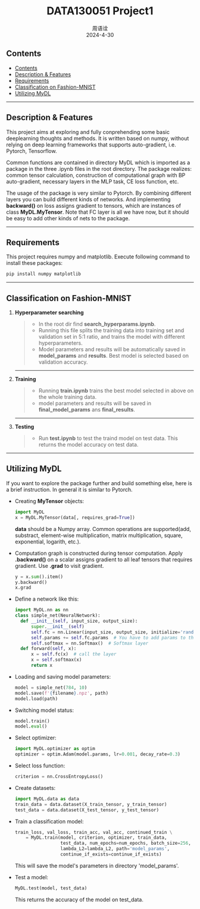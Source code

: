 <h1 align="center">DATA130051 Project1</h1>

<div align="center">周语诠</div>
<div align="center">2024-4-30</div>

## Contents

- [Contents](#contents)
- [Description \& Features](#description--features)
- [Requirements](#requirements)
- [Classification on Fashion-MNIST](#classification-on-fashion-mnist)
- [Utilizing MyDL](#utilizing-mydl)

***

## Description & Features

This project aims at exploring and fully conprehending some basic deeplearning thoughts and methods. It is written based on numpy, without relying on deep learning frameworks that supports auto-gradient, i.e. Pytorch, Tensorflow.

Common functions are contained in directory MyDL which is imported as a package in the three .ipynb files in the root directory. The package realizes: common tensor calculation, construction of computational graph with BP auto-gradient, necessary layers in the MLP task, CE loss function, etc.

The usage of the package is very similar to Pytorch. By combining different layers you can build different kinds of networks. And implementing **backward()** on loss assigns gradient to tensors, which are instances of class **MyDL.MyTensor**. Note that FC layer is all we have now, but it should be easy to add other kinds of nets to the package.

***

## Requirements

This project requires numpy and matplotlib. Execute following command to install these packages:

```cmd
pip install numpy matplotlib
```

***

## Classification on Fashion-MNIST

1. **Hyperparameter searching**

    > - In the root dir find **search_hyperparams.ipynb**.
    > - Running this file splits the training data into training set and validation set in 5:1 ratio, and trains the model with different hyperparameters.
    > - Model parameters and results will be automatically saved in **model_params** and **results**. Best model is selected based on validation accuracy.

    ***

2. **Training**

    > - Running **train.ipynb** trains the best model selected in above on the whole training data.
    > - model parameters and results will be saved in **final_model_params** ans **final_results**.

    ***

3. **Testing**

    > - Run **test.ipynb** to test the traind model on test data. This returns the model accuracy on test data.

***

## Utilizing MyDL

If you want to explore the package further and build something else, here is a brief instruction. In general it is similar to Pytorch.

- Creating **MyTensor** objects:
  
    ```Python
    import MyDL
    x = MyDL.MyTensor(data[, requires_grad=True])
    ```

    **data** should be a Numpy array.
    Common operations are supported(add, substract, element-wise multiplication, matrix multiplication, square, exponential, logarith, etc.).
- Computation graph is constructed during tensor computation. Apply **.backward()** on a scalar assigns gradient to all leaf tensors that requires gradient. Use **.grad** to visit gradient.

    ```Python
    y = x.sum().item()
    y.backward()
    x.grad
    ```

- Define a network like this:
  
  ```Python
  import MyDL.nn as nn
  class simple_net(NeuralNetwork):
    def __init__(self, input_size, output_size):
        super.__init__(self)
        self.fc = nn.Linear(input_size, output_size, initialize='random')  # FC layer
        self.params += self.fc.params  # You have to add params to the network manually
        self.softmax = nn.Softmax()  # Softmax layer
    def forward(self, x):
        x = self.fc(x)  # call the layer
        x = self.softmax(x)
        return x
  ```

- Loading and saving model parameters:

    ```Python
    model = simple_net(784, 10)
    model.save(f'{filename}.npz', path)
    model.load(path)
    ```

- Switching model status:

    ```Python
    model.train()
    model.eval()
    ```

- Select optimizer:

    ```Python
    import MyDL.optimizer as optim
    optimizer = optim.Adam(model.params, lr=0.001, decay_rate=0.3)
    ```

- Select loss function:

    ```Python
    criterion = nn.CrossEntropyLoss()
    ```

- Create datasets:

    ```Python
    import MyDL.data as data
    train_data = data.dataset(X_train_tensor, y_train_tensor)
    test_data = data.dataset(X_test_tensor, y_test_tensor)
    ```

- Train a classification model:

    ```Python
    train_loss, val_loss, train_acc, val_acc, continued_train \
        = MyDL.train(model, criterion, optimizer, train_data, 
                     test_data, num_epochs=num_epochs, batch_size=256, 
                     lambda_L2=lambda_L2, path='model_params', 
                     continue_if_exists=continue_if_exists)
    ```

    This will save the model's parameters in directory 'model_params'.

- Test a model:

    ```Python
    MyDL.test(model, test_data)
    ```

    This returns the accuracy of the model on test_data.
